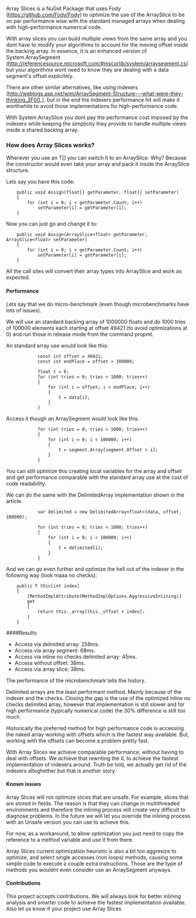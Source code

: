 Array Slices is a NuGet Package that uses Fody (https://github.com/Fody/Fody) to optimize the use of the ArraySlice to be on par performance wise with the standard managed arrays when dealing with high-performance numerical code.

With array slices you can build multiple views from the same array and you dont have to modify your algorithms to account for the moving offset inside the backing array. In essence, it is an enhanced version of System.ArraySegment<T> (http://referencesource.microsoft.com/#mscorlib/system/arraysegment.cs) but your algorithms wont need to know they are dealing with a data segment's offset explicitely. 

There are other similar alternatives, like using indexers (http://weblogs.asp.net/wim/ArraySegment-Structure---what-were-they-thinking_3F00_), but in the end the indexers performance hit will make it worthwhile to avoid those implementations for high-performance code. 

With System.ArraySlice<T> you dont pay the performance cost imposed by the indexers while keeping the simplicity they provide to handle multiple views inside a shared backing array. 

### How does Array Slices works?

Wherever you use an T[] you can switch it to an ArraySlice<T>. Why? Because the constructor would even take your array and pack it inside the ArraySlice structure. 

Lets say you have this code:

        public void Assign(float[] getParameter, float[] setParameter)
        {
            for (int i = 0; i < getParameter.Count; i++)
                setParameter[i] = getParameter[i];
        }

Now you can just go and change it to:

        public void Assign(ArraySlice<float> getParameter, ArraySlice<float> setParameter)
        {
            for (int i = 0; i < getParameter.Count; i++)
                setParameter[i] = getParameter[i];
        }

All the call sites will convert their array types into ArraySlice<T> and work as expected.

#### Performance


Lets say that we do micro-benchmark (even though microbenchmarks have lots of issues). 

We will use an standard backing array of 1000000 floats and do 1000 tries of 100000 elements each starting at offset 49421 (to avoid optimizations at 0) and run those in release mode from the command propmt.

An standard array use would look like this:

                const int offset = 49421;
                const int endPlace = offset + 100000;

                float t = 0;
                for (int tries = 0; tries < 1000; tries++)
                {
                    for (int i = offset; i < endPlace; i++)
                    {
                        t = data[i];
                    }
                }

Access it though an ArraySegment<float> would look like this:

                for (int tries = 0; tries < 1000; tries++)
                {
                    for (int i = 0; i < 100000; i++)
                    {
                        t = segment.Array[segment.Offset + i];
                    }
                }
                
You can still optimize this creating local variables for the array and offset and get performance comparable with the standard array use at the cost of code readability.

We can do the same with the DelimitedArray implementation shown in the article.

                var delimited = new DelimitedArray<float>(data, offset, 100000);

                for (int tries = 0; tries < 1000; tries++)
                {
                    for (int i = 0; i < 100000; i++)
                    {
                        t = delimited[i];
                    }
                }
                
And we can go even further and optimize the hell out of the indexer in the following way (look maaa no checks):

        public T this[int index]
        {            
            [MethodImplAttribute(MethodImplOptions.AggressiveInlining)]
            get
            {
                return this._array[this._offset + index];
            }
        }

####Results

- Access via delimited array: 258ms.
- Access via array segment: 68ms.
- Access via inline no checks delimited array: 45ms.
- Access without offset: 38ms.
- Access via array slice: 38ms.

The performance of the microbenchmark tells the history. 

Delimited arrays are the least performant method. Mainly because of the indexer and the checks. Closing the gap is the use of the optimized inline no checks delimited array, however that implementation is still slower and for high performance (typically numerical code) the 30% difference is still too much.

Historically the preferred method for high performance code is accessing the naked array working with offsets which is the fastest way available. But, working with the offsets can become a problem pretty fast. 

With Array Slices we achieve comparable performance, without having to deal with offsets. We achieve that rewriting the IL to achieve the fastest implementation of indexers around. Truth be told, we actually get rid of the indexers altoghether but that is another story.

#### Known issues

Array Slices will not optimize slices that are unsafe. For example, slices that are stored in fields. The reason is that they can change in multithreaded environments and therefore the inlining process will create very difficult to diagnose problems. In the future we will let you override the inlining process with an Unsafe version you can use to achieve this.

For now, as a workaround, to allow optimization you just need to copy the reference to a method variable and use it from there.

Array Slices current optimization heuristic is also a bit too aggresize to optimize, and select single accesses (non loops) methods, causing some simple code to execute a couple extra instructions. Those are the type of methods you wouldnt even consider use an ArraySegment anyways.  

#### Contributions

This project accepts contributions. We will always look for better inlining analysis and smarter code to achieve the fastest implementation available. Also let us know if your project use Array Slices
